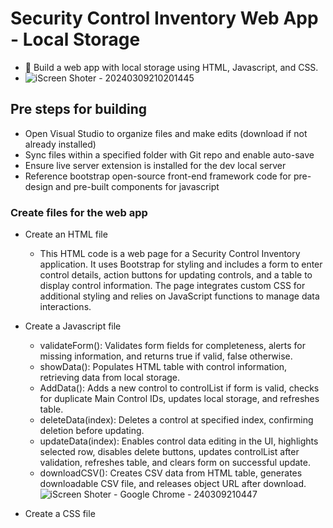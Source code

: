 # Security Control Inventory Web App - Local Storage
 - 🔨 Build a web app with local storage using HTML, Javascript, and CSS.
 - ![iScreen Shoter - 20240309210201445](https://github.com/MiguelAngelHorta/CRUD-App/assets/106134627/7b1340d5-b017-4df5-ab9c-f92a073fcf38)
   
## Pre steps for building
- Open Visual Studio to organize files and make edits (download if not already installed)
- Sync files within a specified folder with Git repo and enable auto-save
- Ensure live server extension is installed for the dev local server
- Reference bootstrap open-source front-end framework code for pre-design and pre-built components for javascript

### Create files for the web app
- Create an HTML file
  - This HTML code is a web page for a Security Control Inventory application. It uses Bootstrap for styling and includes a form to enter control details, action buttons for updating controls, and a table to display control information. The page integrates custom CSS for additional styling and relies on JavaScript functions to manage data interactions.
- Create a Javascript file
  - validateForm(): Validates form fields for completeness, alerts for missing information, and returns true if valid, false otherwise.
  - showData(): Populates HTML table with control information, retrieving data from local storage.
  - AddData(): Adds a new control to controlList if form is valid, checks for duplicate Main Control IDs, updates local storage, and refreshes table.
  - deleteData(index): Deletes a control at specified index, confirming deletion before updating.
  - updateData(index): Enables control data editing in the UI, highlights selected row, disables delete buttons, updates controlList after validation, refreshes table, and clears form on successful update.
  - downloadCSV(): Creates CSV data from HTML table, generates downloadable CSV file, and releases object URL after download.
    ![iScreen Shoter - Google Chrome - 240309210447](https://github.com/MiguelAngelHorta/CRUD-App/assets/106134627/a1091c95-e736-4b9b-b54f-6d60f7e617cf)

- Create a CSS file

